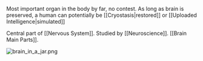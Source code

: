 Most important organ in the body by far, no contest.
As long as brain is preserved, a human can potentially be [[Cryostasis|restored]] or [[Uploaded Intelligence|simulated]]

Central part of [[Nervous System]].
Studied by [[Neuroscience]].
[[Brain Main Parts]].

![brain_in_a_jar.png](brain_in_a_jar.png)
